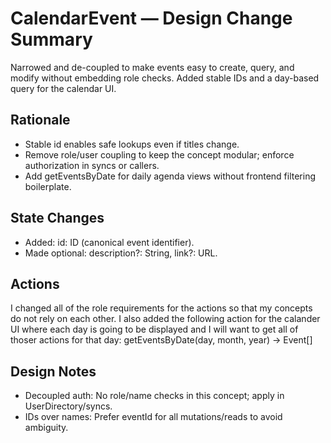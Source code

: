# CalendarEvent — Design Change Summary

Narrowed and de-coupled to make events easy to create, query, and modify without embedding role checks. Added stable IDs and a day-based query for the calendar UI.

## Rationale
- Stable id enables safe lookups even if titles change.
- Remove role/user coupling to keep the concept modular; enforce authorization in syncs or callers.
- Add getEventsByDate for daily agenda views without frontend filtering boilerplate.

## State Changes
- Added: id: ID (canonical event identifier).
- Made optional: description?: String, link?: URL.

## Actions 
I changed all of the role requirements for the actions so that my concepts do not rely on each other. I also added the following action for the calander UI where each day is going to be displayed and I will want to get all of thoser actions for that day: getEventsByDate(day, month, year) → Event[]

## Design Notes
- Decoupled auth: No role/name checks in this concept; apply in UserDirectory/syncs.
- IDs over names: Prefer eventId for all mutations/reads to avoid ambiguity.
